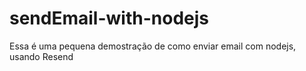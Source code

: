 # sendEmail-with-nodejs
Essa é uma pequena demostração de como enviar email com nodejs, usando Resend
